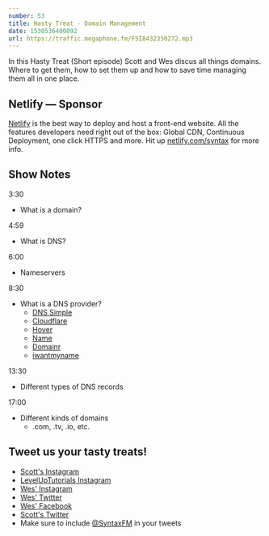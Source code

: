 ```yaml
---
number: 53
title: Hasty Treat - Domain Management
date: 1530536400092
url: https://traffic.megaphone.fm/FSI8432350272.mp3
---
```


In this Hasty Treat (Short episode) Scott and Wes discus all things domains. Where to get them, how to set them up and how to save time managing them all in one place.

## Netlify — Sponsor

[Netlify](https://netlify.com/syntax) is the best way to deploy and host a front-end website. All the features developers need right out of the box: Global CDN, Continuous Deployment, one click HTTPS and more. Hit up [netlify.com/syntax](https://netlify.com/syntax) for more info.

## Show Notes

3:30

* What is a domain?

4:59

* What is DNS?

6:00

* Nameservers

8:30

* What is a DNS provider?
  * [DNS Simple](https://dnsimple.com/)
  * [Cloudflare](https://www.cloudflare.com/)
  * [Hover](https://www.hover.com/)
  * [Name](https://www.name.com/)
  * [Domainr](https://domainr.com/)
  * [iwantmyname](https://iwantmyname.com/)

13:30

* Different types of DNS records

17:00

* Different kinds of domains
  * .com, .tv, .io, etc.

## Tweet us your tasty treats!

* [Scott's Instagram](https://www.instagram.com/stolinski/)
* [LevelUpTutorials Instagram](https://www.instagram.com/LevelUpTutorials/)
* [Wes' Instagram](https://www.instagram.com/wesbos/)
* [Wes' Twitter](https://twitter.com/wesbos)
* [Wes' Facebook](https://www.facebook.com/wesbos.developer)
* [Scott's Twitter](https://twitter.com/stolinski)
* Make sure to include [@SyntaxFM](https://twitter.com/SyntaxFM) in your tweets
